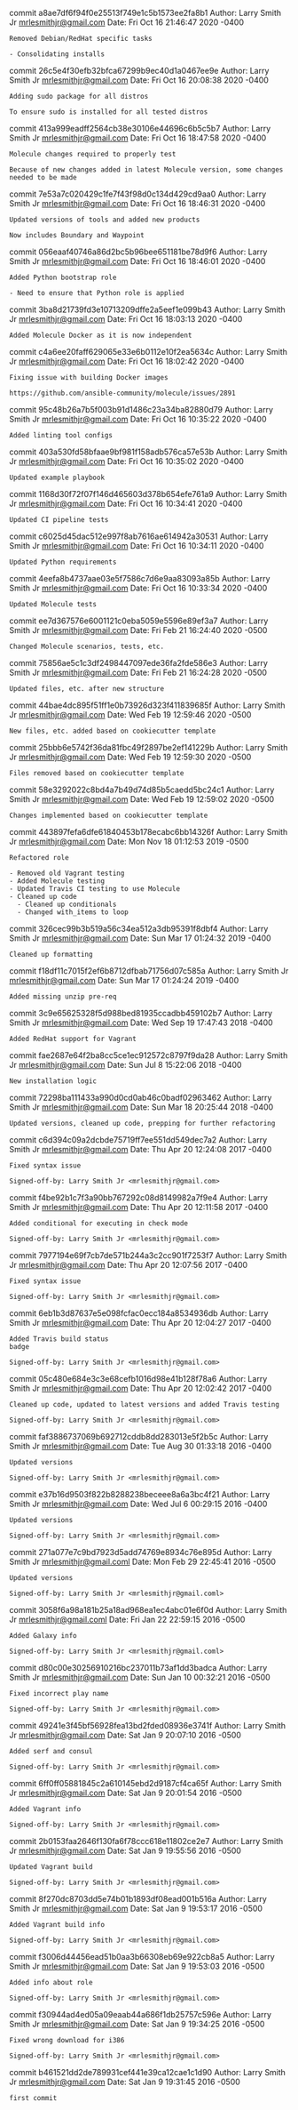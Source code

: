 commit a8ae7df6f94f0e25513f749e1c5b1573ee2fa8b1
Author: Larry Smith Jr <mrlesmithjr@gmail.com>
Date:   Fri Oct 16 21:46:47 2020 -0400

    Removed Debian/RedHat specific tasks
    
    - Consolidating installs

commit 26c5e4f30efb32bfca67299b9ec40d1a0467ee9e
Author: Larry Smith Jr <mrlesmithjr@gmail.com>
Date:   Fri Oct 16 20:08:38 2020 -0400

    Adding sudo package for all distros
    
    To ensure sudo is installed for all tested distros

commit 413a999eadff2564cb38e30106e44696c6b5c5b7
Author: Larry Smith Jr <mrlesmithjr@gmail.com>
Date:   Fri Oct 16 18:47:58 2020 -0400

    Molecule changes required to properly test
    
    Because of new changes added in latest Molecule version, some changes needed to be made

commit 7e53a7c020429c1fe7f43f98d0c134d429cd9aa0
Author: Larry Smith Jr <mrlesmithjr@gmail.com>
Date:   Fri Oct 16 18:46:31 2020 -0400

    Updated versions of tools and added new products
    
    Now includes Boundary and Waypoint

commit 056eaaf40746a86d2bc5b96bee651181be78d9f6
Author: Larry Smith Jr <mrlesmithjr@gmail.com>
Date:   Fri Oct 16 18:46:01 2020 -0400

    Added Python bootstrap role
    
    - Need to ensure that Python role is applied

commit 3ba8d21739fd3e10713209dffe2a5eef1e099b43
Author: Larry Smith Jr <mrlesmithjr@gmail.com>
Date:   Fri Oct 16 18:03:13 2020 -0400

    Added Molecule Docker as it is now independent

commit c4a6ee20faff629065e33e6b0112e10f2ea5634c
Author: Larry Smith Jr <mrlesmithjr@gmail.com>
Date:   Fri Oct 16 18:02:42 2020 -0400

    Fixing issue with building Docker images
    
    https://github.com/ansible-community/molecule/issues/2891

commit 95c48b26a7b5f003b91d1486c23a34ba82880d79
Author: Larry Smith Jr <mrlesmithjr@gmail.com>
Date:   Fri Oct 16 10:35:22 2020 -0400

    Added linting tool configs

commit 403a530fd58bfaae9bf981f158adb576ca57e53b
Author: Larry Smith Jr <mrlesmithjr@gmail.com>
Date:   Fri Oct 16 10:35:02 2020 -0400

    Updated example playbook

commit 1168d30f72f07f146d465603d378b654efe761a9
Author: Larry Smith Jr <mrlesmithjr@gmail.com>
Date:   Fri Oct 16 10:34:41 2020 -0400

    Updated CI pipeline tests

commit c6025d45dac512e997f8ab7616ae614942a30531
Author: Larry Smith Jr <mrlesmithjr@gmail.com>
Date:   Fri Oct 16 10:34:11 2020 -0400

    Updated Python requirements

commit 4eefa8b4737aae03e5f7586c7d6e9aa83093a85b
Author: Larry Smith Jr <mrlesmithjr@gmail.com>
Date:   Fri Oct 16 10:33:34 2020 -0400

    Updated Molecule tests

commit ee7d367576e6001121c0eba5059e5596e89ef3a7
Author: Larry Smith Jr <mrlesmithjr@gmail.com>
Date:   Fri Feb 21 16:24:40 2020 -0500

    Changed Molecule scenarios, tests, etc.

commit 75856ae5c1c3df2498447097ede36fa2fde586e3
Author: Larry Smith Jr <mrlesmithjr@gmail.com>
Date:   Fri Feb 21 16:24:28 2020 -0500

    Updated files, etc. after new structure

commit 44bae4dc895f51ff1e0b73926d323f411839685f
Author: Larry Smith Jr <mrlesmithjr@gmail.com>
Date:   Wed Feb 19 12:59:46 2020 -0500

    New files, etc. added based on cookiecutter template

commit 25bbb6e5742f36da81fbc49f2897be2ef141229b
Author: Larry Smith Jr <mrlesmithjr@gmail.com>
Date:   Wed Feb 19 12:59:30 2020 -0500

    Files removed based on cookiecutter template

commit 58e3292022c8bd4a7b49d74d85b5caedd5bc24c1
Author: Larry Smith Jr <mrlesmithjr@gmail.com>
Date:   Wed Feb 19 12:59:02 2020 -0500

    Changes implemented based on cookiecutter template

commit 443897fefa6dfe61840453b178ecabc6bb14326f
Author: Larry Smith Jr <mrlesmithjr@gmail.com>
Date:   Mon Nov 18 01:12:53 2019 -0500

    Refactored role
    
    - Removed old Vagrant testing
    - Added Molecule testing
    - Updated Travis CI testing to use Molecule
    - Cleaned up code
      - Cleaned up conditionals
      - Changed with_items to loop

commit 326cec99b3b519a56c34ea512a3db95391f8dbf4
Author: Larry Smith Jr <mrlesmithjr@gmail.com>
Date:   Sun Mar 17 01:24:32 2019 -0400

    Cleaned up formatting

commit f18df11c7015f2ef6b8712dfbab71756d07c585a
Author: Larry Smith Jr <mrlesmithjr@gmail.com>
Date:   Sun Mar 17 01:24:24 2019 -0400

    Added missing unzip pre-req

commit 3c9e65625328f5d988bed81935ccadbb459102b7
Author: Larry Smith Jr <mrlesmithjr@gmail.com>
Date:   Wed Sep 19 17:47:43 2018 -0400

    Added RedHat support for Vagrant

commit fae2687e64f2ba8cc5ce1ec912572c8797f9da28
Author: Larry Smith Jr <mrlesmithjr@gmail.com>
Date:   Sun Jul 8 15:22:06 2018 -0400

    New installation logic

commit 72298ba111433a990d0cd0ab46c0badf02963462
Author: Larry Smith Jr <mrlesmithjr@gmail.com>
Date:   Sun Mar 18 20:25:44 2018 -0400

    Updated versions, cleaned up code, prepping for further refactoring

commit c6d394c09a2dcbde75719ff7ee551dd549dec7a2
Author: Larry Smith Jr <mrlesmithjr@gmail.com>
Date:   Thu Apr 20 12:24:08 2017 -0400

    Fixed syntax issue
    
    Signed-off-by: Larry Smith Jr <mrlesmithjr@gmail.com>

commit f4be92b1c7f3a90bb767292c08d8149982a7f9e4
Author: Larry Smith Jr <mrlesmithjr@gmail.com>
Date:   Thu Apr 20 12:11:58 2017 -0400

    Added conditional for executing in check mode
    
    Signed-off-by: Larry Smith Jr <mrlesmithjr@gmail.com>

commit 7977194e69f7cb7de571b244a3c2cc901f7253f7
Author: Larry Smith Jr <mrlesmithjr@gmail.com>
Date:   Thu Apr 20 12:07:56 2017 -0400

    Fixed syntax issue
    
    Signed-off-by: Larry Smith Jr <mrlesmithjr@gmail.com>

commit 6eb1b3d87637e5e098fcfac0ecc184a8534936db
Author: Larry Smith Jr <mrlesmithjr@gmail.com>
Date:   Thu Apr 20 12:04:27 2017 -0400

    Added Travis build status
    badge
    
    Signed-off-by: Larry Smith Jr <mrlesmithjr@gmail.com>

commit 05c480e684e3c3e68cefb1016d98e41b128f78a6
Author: Larry Smith Jr <mrlesmithjr@gmail.com>
Date:   Thu Apr 20 12:02:42 2017 -0400

    Cleaned up code, updated to latest versions and added Travis testing
    
    Signed-off-by: Larry Smith Jr <mrlesmithjr@gmail.com>

commit faf3886737069b692712cddb8dd283013e5f2b5c
Author: Larry Smith Jr <mrlesmithjr@gmail.com>
Date:   Tue Aug 30 01:33:18 2016 -0400

    Updated versions
    
    Signed-off-by: Larry Smith Jr <mrlesmithjr@gmail.com>

commit e37b16d9503f822b8288238beceee8a6a3bc4f21
Author: Larry Smith Jr <mrlesmithjr@gmail.com>
Date:   Wed Jul 6 00:29:15 2016 -0400

    Updated versions
    
    Signed-off-by: Larry Smith Jr <mrlesmithjr@gmail.com>

commit 271a077e7c9bd7923d5add74769e8934c76e895d
Author: Larry Smith Jr <mrlesmithjr@gmail.coml>
Date:   Mon Feb 29 22:45:41 2016 -0500

    Updated versions
    
    Signed-off-by: Larry Smith Jr <mrlesmithjr@gmail.coml>

commit 3058f6a98a181b25a18ad968ea1ec4abc01e6f0d
Author: Larry Smith Jr <mrlesmithjr@gmail.coml>
Date:   Fri Jan 22 22:59:15 2016 -0500

    Added Galaxy info
    
    Signed-off-by: Larry Smith Jr <mrlesmithjr@gmail.coml>

commit d80c00e30256910216bc237011b73af1dd3badca
Author: Larry Smith Jr <mrlesmithjr@gmail.com>
Date:   Sun Jan 10 00:32:21 2016 -0500

    Fixed incorrect play name
    
    Signed-off-by: Larry Smith Jr <mrlesmithjr@gmail.com>

commit 49241e3f45bf56928fea13bd2fded08936e3741f
Author: Larry Smith Jr <mrlesmithjr@gmail.com>
Date:   Sat Jan 9 20:07:10 2016 -0500

    Added serf and consul
    
    Signed-off-by: Larry Smith Jr <mrlesmithjr@gmail.com>

commit 6ff0ff05881845c2a610145ebd2d9187cf4ca65f
Author: Larry Smith Jr <mrlesmithjr@gmail.com>
Date:   Sat Jan 9 20:01:54 2016 -0500

    Added Vagrant info
    
    Signed-off-by: Larry Smith Jr <mrlesmithjr@gmail.com>

commit 2b0153faa2646f130fa6f78ccc618e11802ce2e7
Author: Larry Smith Jr <mrlesmithjr@gmail.com>
Date:   Sat Jan 9 19:55:56 2016 -0500

    Updated Vagrant build
    
    Signed-off-by: Larry Smith Jr <mrlesmithjr@gmail.com>

commit 8f270dc8703dd5e74b01b1893df08ead001b516a
Author: Larry Smith Jr <mrlesmithjr@gmail.com>
Date:   Sat Jan 9 19:53:17 2016 -0500

    Added Vagrant build info
    
    Signed-off-by: Larry Smith Jr <mrlesmithjr@gmail.com>

commit f3006d44456ead51b0aa3b66308eb69e922cb8a5
Author: Larry Smith Jr <mrlesmithjr@gmail.com>
Date:   Sat Jan 9 19:53:03 2016 -0500

    Added info about role
    
    Signed-off-by: Larry Smith Jr <mrlesmithjr@gmail.com>

commit f30944ad4ed05a09eaab44a686f1db25757c596e
Author: Larry Smith Jr <mrlesmithjr@gmail.com>
Date:   Sat Jan 9 19:34:25 2016 -0500

    Fixed wrong download for i386
    
    Signed-off-by: Larry Smith Jr <mrlesmithjr@gmail.com>

commit b461521dd2de789931cef441e39ca12cae1c1d90
Author: Larry Smith Jr <mrlesmithjr@gmail.com>
Date:   Sat Jan 9 19:31:45 2016 -0500

    first commit
